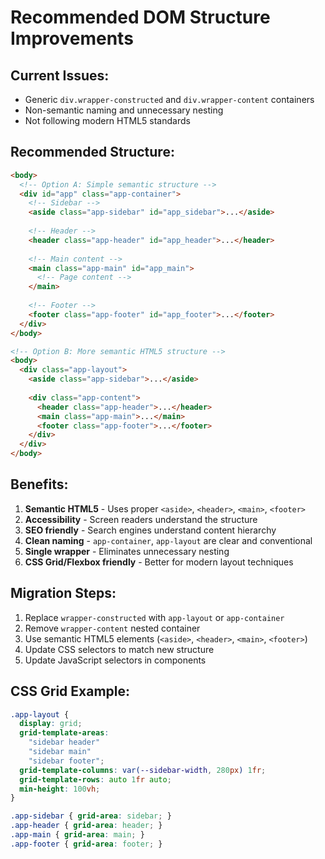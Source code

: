 # Recommended DOM Structure Improvements

## Current Issues:
- Generic `div.wrapper-constructed` and `div.wrapper-content` containers
- Non-semantic naming and unnecessary nesting
- Not following modern HTML5 standards

## Recommended Structure:

```html
<body>
  <!-- Option A: Simple semantic structure -->
  <div id="app" class="app-container">
    <!-- Sidebar -->
    <aside class="app-sidebar" id="app_sidebar">...</aside>
    
    <!-- Header -->
    <header class="app-header" id="app_header">...</header>
    
    <!-- Main content -->
    <main class="app-main" id="app_main">
      <!-- Page content -->
    </main>
    
    <!-- Footer -->
    <footer class="app-footer" id="app_footer">...</footer>
  </div>
</body>
```

```html
<!-- Option B: More semantic HTML5 structure -->
<body>
  <div class="app-layout">
    <aside class="app-sidebar">...</aside>
    
    <div class="app-content">
      <header class="app-header">...</header>
      <main class="app-main">...</main>
      <footer class="app-footer">...</footer>
    </div>
  </div>
</body>
```

## Benefits:
1. **Semantic HTML5** - Uses proper `<aside>`, `<header>`, `<main>`, `<footer>`
2. **Accessibility** - Screen readers understand the structure
3. **SEO friendly** - Search engines understand content hierarchy  
4. **Clean naming** - `app-container`, `app-layout` are clear and conventional
5. **Single wrapper** - Eliminates unnecessary nesting
6. **CSS Grid/Flexbox friendly** - Better for modern layout techniques

## Migration Steps:
1. Replace `wrapper-constructed` with `app-layout` or `app-container`
2. Remove `wrapper-content` nested container
3. Use semantic HTML5 elements (`<aside>`, `<header>`, `<main>`, `<footer>`)
4. Update CSS selectors to match new structure
5. Update JavaScript selectors in components

## CSS Grid Example:
```css
.app-layout {
  display: grid;
  grid-template-areas: 
    "sidebar header"
    "sidebar main"
    "sidebar footer";
  grid-template-columns: var(--sidebar-width, 280px) 1fr;
  grid-template-rows: auto 1fr auto;
  min-height: 100vh;
}

.app-sidebar { grid-area: sidebar; }
.app-header { grid-area: header; }
.app-main { grid-area: main; }
.app-footer { grid-area: footer; }
```
